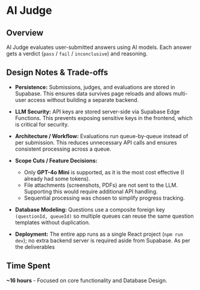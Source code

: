 # AI Judge

## Overview
AI Judge evaluates user-submitted answers using AI models. Each answer gets a verdict (`pass` / `fail` / `inconclusive`) and reasoning.

## Design Notes & Trade-offs

- **Persistence:** Submissions, judges, and evaluations are stored in Supabase. This ensures data survives page reloads and allows multi-user access without building a separate backend.

- **LLM Security:** API keys are stored server-side via Supabase Edge Functions. This prevents exposing sensitive keys in the frontend, which is critical for security.

- **Architecture / Workflow:** Evaluations run queue-by-queue instead of per submission. This reduces unnecessary API calls and ensures consistent processing across a queue.

- **Scope Cuts / Feature Decisions:**  
  - Only **GPT-4o Mini** is supported, as it is the most cost effective (I already had some tokens).  
  - File attachments (screenshots, PDFs) are not sent to the LLM. Supporting this would require additional API handling.  
  - Sequential processing was chosen to simplify progress tracking.

- **Database Modeling:** Questions use a composite foreign key `(questionId, queueId)` so multiple queues can reuse the same question templates without duplication.

- **Deployment:** The entire app runs as a single React project (`npm run dev`); no extra backend server is required aside from Supabase. As per the deliverables

## Time Spent
**~16 hours** - Focused on core functionality and Database Design.